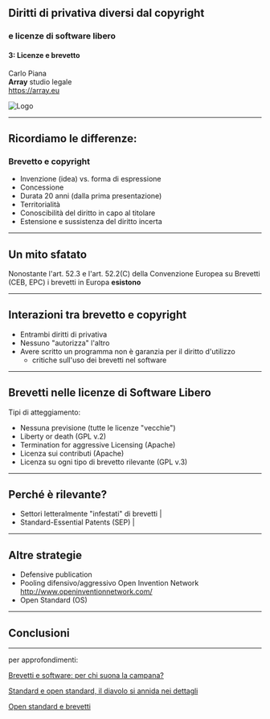 ##  Diritti di privativa diversi dal copyright
### e licenze di software libero

#### 3: Licenze e brevetto

Carlo Piana  
<span class="fa-red">**Array**</span> studio legale  
<https://array.eu>

<div class="borderless">

![Logo](/assets/logo_array.png)

</div>

---

## Ricordiamo le differenze:

### Brevetto e copyright

- Invenzione (idea) vs. forma di espressione
- Concessione
- Durata 20 anni (dalla prima presentazione)
- Territorialità
- Conoscibilità del diritto in capo al titolare
- Estensione e sussistenza del diritto incerta

---

## Un mito sfatato

Nonostante l'art. 52.3 e l'art. 52.2(C) della Convenzione Europea su Brevetti (CEB, EPC) i brevetti in Europa <span class="fragment">**esistono**</span>

---

## Interazioni tra brevetto e copyright

* Entrambi diritti di privativa
* Nessuno "autorizza" l'altro
* Avere scritto un programma non è garanzia per il diritto d'utilizzo
  - critiche sull'uso dei brevetti nel software

---

## Brevetti nelle licenze di Software Libero

Tipi di atteggiamento:

* Nessuna previsione (tutte le licenze "vecchie")
* Liberty or death (GPL v.2)
* Termination for aggressive Licensing (Apache)
* Licenza sui contributi (Apache)
* Licenza su ogni tipo di brevetto rilevante (GPL v.3)

---

## Perché è rilevante?

* Settori letteralmente "infestati" di brevetti |
* Standard-Essential Patents (SEP) |

---

## Altre strategie

* Defensive publication
* Pooling difensivo/aggressivo Open Invention Network <http://www.openinventionnetwork.com/>
* Open Standard (OS)


---

## Conclusioni

---

<div class="bottom">

per approfondimenti:  

[Brevetti e software: per chi suona la campana?][f95e60ab]

  [f95e60ab]: http://www.techeconomy.it/2016/10/11/brevetti-e-software-per-chi-suona-la-campana/ "Brevetti e software: per chi suona la campana?"

[Standard e open standard, il diavolo si annida nei dettagli][3f7dbb94]

  [3f7dbb94]:http://www.techeconomy.it/2016/02/10/standard-open-standard-diavolo-si-annida-nei-dettagli/ "Standard e open standard, il diavolo si annida nei dettagli"

[Open standard e brevetti][040fa446]

  [040fa446]: http://www.techeconomy.it/2016/03/10/open-standard-brevetti/ "Open standard e brevetti"
</div>
